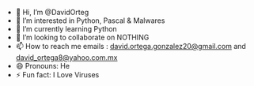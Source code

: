 - 👋 Hi, I’m @DavidOrteg
- 👀 I’m interested in Python, Pascal & Malwares
- 🌱 I’m currently learning Python
- 💞️ I’m looking to collaborate on NOTHING
- 📫 How to reach me emails : david.ortega.gonzalez20@gmail.com and david_ortega8@yahoo.com.mx
- 😄 Pronouns: He
- ⚡ Fun fact: I Love Viruses

<!---
DavidOrteg/DavidOrteg is a ✨ special ✨ repository because its `README.md` (this file) appears on your GitHub profile.
You can click the Preview link to take a look at your changes.
--->
